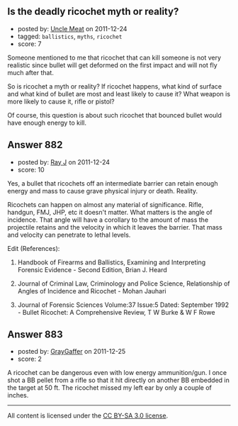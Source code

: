 ## Is the deadly ricochet myth or reality?

- posted by: [Uncle Meat](https://stackexchange.com/users/-1/49-uncle-meat) on 2011-12-24
- tagged: `ballistics`, `myths`, `ricochet`
- score: 7

Someone mentioned to me that ricochet that can kill someone is not very realistic since bullet will get deformed on the first impact and will not fly much after that.

So is ricochet a myth or reality? If ricochet happens, what kind of surface and what kind of bullet are most and least likely to cause it? What weapon is more likely to cause it, rifle or pistol?

Of course, this question is about such ricochet that bounced bullet would have enough energy to kill.   


## Answer 882

- posted by: [Ray J](https://stackexchange.com/users/-1/166-ray-j) on 2011-12-24
- score: 10

Yes, a bullet that ricochets off an intermediate barrier can retain enough energy and mass to cause grave physical injury or death.  Reality.

Ricochets can happen on almost any material of significance.  Rifle, handgun, FMJ, JHP, etc it doesn't matter.  What matters is the angle of incidence.  That angle will have a corollary to the amount of mass the projectile retains and the velocity in which it leaves the barrier.  That mass and velocity can penetrate to lethal levels.

Edit (References):

1.  Handbook of Firearms and Ballistics, Examining and Interpreting Forensic Evidence - Second Edition, Brian J. Heard
 
2.  Journal of Criminal Law, Criminology and Police Science, Relationship of Angles of Incidence and Ricochet - Mohan Jauhari

3.  Journal of Forensic Sciences Volume:37 Issue:5 Dated: September 1992 - Bullet Ricochet: A Comprehensive Review, T W Burke & W F Rowe 


## Answer 883

- posted by: [GrayGaffer](https://stackexchange.com/users/-1/324-graygaffer) on 2011-12-25
- score: 2

A ricochet can be dangerous even with low energy ammunition/gun. I once shot a BB pellet from a rifle so that it hit directly on another BB embedded in the target at 50 ft. The ricochet missed my left ear by only a couple of inches.



---

All content is licensed under the [CC BY-SA 3.0 license](https://creativecommons.org/licenses/by-sa/3.0/).
